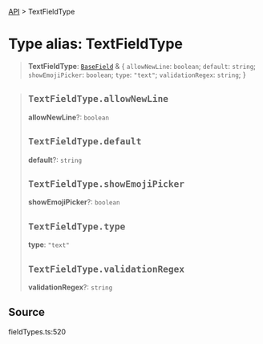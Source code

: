 [API](../index.md) > TextFieldType

# Type alias: TextFieldType

> **TextFieldType**: [`BaseField`](type-alias.BaseField.md) & \{
  `allowNewLine`: `boolean`;
  `default`: `string`;
  `showEmojiPicker`: `boolean`;
  `type`: `"text"`;
  `validationRegex`: `string`;
 }

> ## `TextFieldType.allowNewLine`
>
> **allowNewLine**?: `boolean`
>
> ## `TextFieldType.default`
>
> **default**?: `string`
>
> ## `TextFieldType.showEmojiPicker`
>
> **showEmojiPicker**?: `boolean`
>
> ## `TextFieldType.type`
>
> **type**: `"text"`
>
> ## `TextFieldType.validationRegex`
>
> **validationRegex**?: `string`
>
>

## Source

fieldTypes.ts:520

